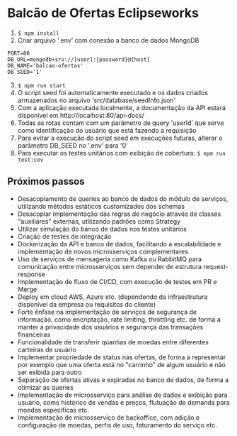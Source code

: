 # Balcão de Ofertas Eclipseworks

1. `$ npm install`
2. Criar arquivo '.env' com conexão a banco de dados MongoDB

```
PORT=80
DB_URL=mongodb+srv://[user]:[password]@[host]
DB_NAME='balcao-ofertas'
DB_SEED='1'
```

3. `$ npm run start`
4. O script seed foi automaticamente executado e os dados criados armazenados no arquivo 'src/database/seedInfo.json'
5. Com a aplicação executada localmente, a documentação da API estará disponível em http://localhost:80/api-docs/
6. Todas as rotas contam com um parâmetro de query 'userId' que serve como identificação do usuário que está fazendo a requisição
7. Para evitar a execução do script seed em execuções futuras, alterar o parâmetro DB_SEED no '.env' para '0'
8. Para executar os testes unitários com exibição de cobertura: `$ npm run test:cov`

## Próximos passos

- Desacoplamento de queries ao banco de dados do módulo de serviços, utilizando métodos estáticos customizados dos schemas
- Desacoplar implementação das regras de negócio através de classes "auxiliares" externas, utilizando padrões como Strategy
- Utilizar simulação do banco de dados nos testes unitários
- Criação de testes de integração
- Dockerização da API e banco de dados, facilitando a escalabilidade e implementação de novos microsserviços complementares
- Uso de serviços de mensageria como Kafka ou RabbitMQ para comunicação entre microsserviços sem depender de estrutura request-response
- Implementação de fluxo de CI/CD, com execução de testes em PR e Merge
- Deploy em cloud AWS, Azure etc. (dependendo da infraestrutura disponível da empresa ou requisitos do cliente)
- Forte ênfase na implementação de serviços de segurança de informação, como encriptação, rate limiting, throttling etc. de forma a manter a privacidade dos usuários e segurança das transações financeiras
- Funcionalidade de transferir quantias de moedas entre diferentes carteiras de usuário
- Implementar propriedade de status nas ofertas, de forma a representar por exemplo que uma oferta está no "carrinho" de algum usuário e não ser exibida para outro
- Separação de ofertas ativas e expiradas no banco de dados, de forma a otimizar as queries
- Implementação de microsserviço para análise de dados e exibição para usuário, como histórico de vendas e preços, flutuação de demanda para moedas específicas etc.
- Implementação de microsserviço de backoffice, com adição e configuração de moedas, perfis de uso, faturamento do serviço etc.